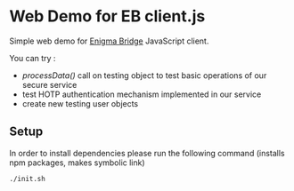 # Web Demo for EB client.js
Simple web demo for [Enigma Bridge] JavaScript client.

You can try :
* _processData()_ call on testing object to test basic operations of our secure service
* test HOTP authentication mechanism implemented in our service
* create new testing user objects

## Setup

In order to install dependencies please run the following command (installs npm packages, makes symbolic link)

```sh
./init.sh
```

[Enigma Bridge]: https://www.enigmabridge.com